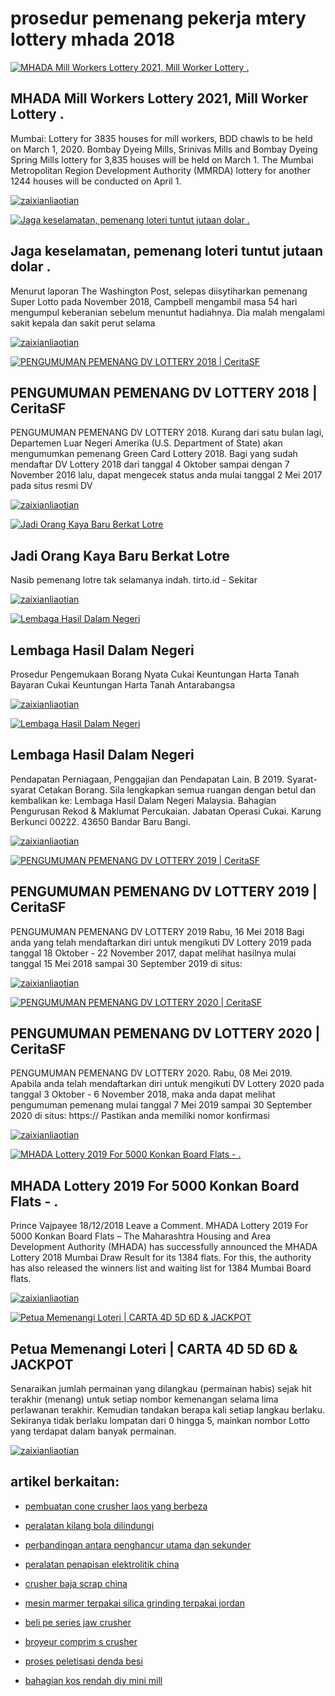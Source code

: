 # prosedur pemenang pekerja mtery lottery mhada 2018
<a href="https://mnn.zoosnet.net/LR/Chatpre.aspx?id=MNN94995150&p=https://topgrinding.com/" target="_blank">![MHADA Mill Workers Lottery 2021, Mill Worker Lottery .](https://github.com/technlg/images/blob/main/54.jpg)</a>
## MHADA Mill Workers Lottery 2021, Mill Worker Lottery .
Mumbai: Lottery for 3835 houses for mill workers, BDD chawls to be held on March 1, 2020. Bombay Dyeing Mills, Srinivas Mills and Bombay Dyeing Spring Mills lottery for 3,835 houses will be held on March 1. The Mumbai Metropolitan Region Development Authority (MMRDA) lottery for another 1244 houses will be conducted on April 1.
<a href="https://mnn.zoosnet.net/LR/Chatpre.aspx?id=MNN94995150&p=https://topgrinding.com/" target="_blank"><img src="https://github.com/technlg/images/raw/main/chat11.jpg" alt="zaixianliaotian"/></a><a href="//whatsapp.shibangsoft.com/WhatsApp.php" ><img src="https://github.com/technlg/images/raw/main/chat11.png" alt=""></a>
<a href="https://mnn.zoosnet.net/LR/Chatpre.aspx?id=MNN94995150&p=https://topgrinding.com/" target="_blank">![Jaga keselamatan, pemenang loteri tuntut jutaan dolar .](https://github.com/technlg/images/blob/main/39.jpg)</a>
## Jaga keselamatan, pemenang loteri tuntut jutaan dolar .
Menurut laporan The Washington Post, selepas diisytiharkan pemenang Super Lotto pada November 2018, Campbell mengambil masa 54 hari mengumpul keberanian sebelum menuntut hadiahnya. Dia malah mengalami sakit kepala dan sakit perut selama
<a href="https://mnn.zoosnet.net/LR/Chatpre.aspx?id=MNN94995150&p=https://topgrinding.com/" target="_blank"><img src="https://github.com/technlg/images/raw/main/chat11.jpg" alt="zaixianliaotian"/></a><a href="//whatsapp.shibangsoft.com/WhatsApp.php" ><img src="https://github.com/technlg/images/raw/main/chat11.png" alt=""></a>
<a href="https://mnn.zoosnet.net/LR/Chatpre.aspx?id=MNN94995150&p=https://topgrinding.com/" target="_blank">![PENGUMUMAN PEMENANG DV LOTTERY 2018 | CeritaSF](https://github.com/technlg/images/blob/main/50.jpg)</a>
## PENGUMUMAN PEMENANG DV LOTTERY 2018 | CeritaSF
PENGUMUMAN PEMENANG DV LOTTERY 2018. Kurang dari satu bulan lagi, Departemen Luar Negeri Amerika (U.S. Department of State) akan mengumumkan pemenang Green Card Lottery 2018. Bagi yang sudah mendaftar DV Lottery 2018 dari tanggal 4 Oktober sampai dengan 7 November 2016 lalu, dapat mengecek status anda mulai tanggal 2 Mei 2017 pada situs resmi DV 
<a href="https://mnn.zoosnet.net/LR/Chatpre.aspx?id=MNN94995150&p=https://topgrinding.com/" target="_blank"><img src="https://github.com/technlg/images/raw/main/chat11.jpg" alt="zaixianliaotian"/></a><a href="//whatsapp.shibangsoft.com/WhatsApp.php" ><img src="https://github.com/technlg/images/raw/main/chat11.png" alt=""></a>
<a href="https://mnn.zoosnet.net/LR/Chatpre.aspx?id=MNN94995150&p=https://topgrinding.com/" target="_blank">![Jadi Orang Kaya Baru Berkat Lotre](https://github.com/technlg/images/blob/main/15.jpg)</a>
## Jadi Orang Kaya Baru Berkat Lotre
Nasib pemenang lotre tak selamanya indah. tirto.id - Sekitar 
<a href="https://mnn.zoosnet.net/LR/Chatpre.aspx?id=MNN94995150&p=https://topgrinding.com/" target="_blank"><img src="https://github.com/technlg/images/raw/main/chat11.jpg" alt="zaixianliaotian"/></a><a href="//whatsapp.shibangsoft.com/WhatsApp.php" ><img src="https://github.com/technlg/images/raw/main/chat11.png" alt=""></a>
<a href="https://mnn.zoosnet.net/LR/Chatpre.aspx?id=MNN94995150&p=https://topgrinding.com/" target="_blank">![Lembaga Hasil Dalam Negeri](https://github.com/technlg/images/blob/main/44.jpg)</a>
## Lembaga Hasil Dalam Negeri
Prosedur Pengemukaan Borang Nyata Cukai Keuntungan Harta Tanah Bayaran Cukai Keuntungan Harta Tanah Antarabangsa
<a href="https://mnn.zoosnet.net/LR/Chatpre.aspx?id=MNN94995150&p=https://topgrinding.com/" target="_blank"><img src="https://github.com/technlg/images/raw/main/chat11.jpg" alt="zaixianliaotian"/></a><a href="//whatsapp.shibangsoft.com/WhatsApp.php" ><img src="https://github.com/technlg/images/raw/main/chat11.png" alt=""></a>
<a href="https://mnn.zoosnet.net/LR/Chatpre.aspx?id=MNN94995150&p=https://topgrinding.com/" target="_blank">![Lembaga Hasil Dalam Negeri](https://github.com/technlg/images/blob/main/8.jpg)</a>
## Lembaga Hasil Dalam Negeri
Pendapatan Perniagaan, Penggajian dan Pendapatan Lain. B 2019. Syarat-syarat Cetakan Borang. Sila lengkapkan semua ruangan dengan betul dan kembalikan ke: Lembaga Hasil Dalam Negeri Malaysia. Bahagian Pengurusan Rekod & Maklumat Percukaian. Jabatan Operasi Cukai. Karung Berkunci 00222. 43650 Bandar Baru Bangi.
<a href="https://mnn.zoosnet.net/LR/Chatpre.aspx?id=MNN94995150&p=https://topgrinding.com/" target="_blank"><img src="https://github.com/technlg/images/raw/main/chat11.jpg" alt="zaixianliaotian"/></a><a href="//whatsapp.shibangsoft.com/WhatsApp.php" ><img src="https://github.com/technlg/images/raw/main/chat11.png" alt=""></a>
<a href="https://mnn.zoosnet.net/LR/Chatpre.aspx?id=MNN94995150&p=https://topgrinding.com/" target="_blank">![PENGUMUMAN PEMENANG DV LOTTERY 2019 | CeritaSF](https://github.com/technlg/images/blob/main/55.jpg)</a>
## PENGUMUMAN PEMENANG DV LOTTERY 2019 | CeritaSF
PENGUMUMAN PEMENANG DV LOTTERY 2019 Rabu, 16 Mei 2018 Bagi anda yang telah mendaftarkan diri untuk mengikuti DV Lottery 2019 pada tanggal 18 Oktober - 22 November 2017, dapat melihat hasilnya mulai tanggal 15 Mei 2018 sampai 30 September 2019 di situs:
<a href="https://mnn.zoosnet.net/LR/Chatpre.aspx?id=MNN94995150&p=https://topgrinding.com/" target="_blank"><img src="https://github.com/technlg/images/raw/main/chat11.jpg" alt="zaixianliaotian"/></a><a href="//whatsapp.shibangsoft.com/WhatsApp.php" ><img src="https://github.com/technlg/images/raw/main/chat11.png" alt=""></a>
<a href="https://mnn.zoosnet.net/LR/Chatpre.aspx?id=MNN94995150&p=https://topgrinding.com/" target="_blank">![PENGUMUMAN PEMENANG DV LOTTERY 2020 | CeritaSF](https://github.com/technlg/images/blob/main/5.jpg)</a>
## PENGUMUMAN PEMENANG DV LOTTERY 2020 | CeritaSF
PENGUMUMAN PEMENANG DV LOTTERY 2020. Rabu, 08 Mei 2019. Apabila anda telah mendaftarkan diri untuk mengikuti DV Lottery 2020 pada tanggal 3 Oktober - 6 November 2018, maka anda dapat melihat pengumuman pemenang mulai tanggal 7 Mei 2019 sampai 30 September 2020 di situs: https:// Pastikan anda memiliki nomor konfirmasi 
<a href="https://mnn.zoosnet.net/LR/Chatpre.aspx?id=MNN94995150&p=https://topgrinding.com/" target="_blank"><img src="https://github.com/technlg/images/raw/main/chat11.jpg" alt="zaixianliaotian"/></a><a href="//whatsapp.shibangsoft.com/WhatsApp.php" ><img src="https://github.com/technlg/images/raw/main/chat11.png" alt=""></a>
<a href="https://mnn.zoosnet.net/LR/Chatpre.aspx?id=MNN94995150&p=https://topgrinding.com/" target="_blank">![MHADA Lottery 2019 For 5000 Konkan Board Flats - .](https://github.com/technlg/images/blob/main/32.jpg)</a>
## MHADA Lottery 2019 For 5000 Konkan Board Flats - .
Prince Vajpayee 18/12/2018 Leave a Comment. MHADA Lottery 2019 For 5000 Konkan Board Flats – The Maharashtra Housing and Area Development Authority (MHADA) has successfully announced the MHADA Lottery 2018 Mumbai Draw Result for its 1384 flats. For this, the authority has also released the winners list and waiting list for 1384 Mumbai Board flats.
<a href="https://mnn.zoosnet.net/LR/Chatpre.aspx?id=MNN94995150&p=https://topgrinding.com/" target="_blank"><img src="https://github.com/technlg/images/raw/main/chat11.jpg" alt="zaixianliaotian"/></a><a href="//whatsapp.shibangsoft.com/WhatsApp.php" ><img src="https://github.com/technlg/images/raw/main/chat11.png" alt=""></a>
<a href="https://mnn.zoosnet.net/LR/Chatpre.aspx?id=MNN94995150&p=https://topgrinding.com/" target="_blank">![Petua Memenangi Loteri | CARTA 4D 5D 6D & JACKPOT](https://github.com/technlg/images/blob/main/26.jpg)</a>
## Petua Memenangi Loteri | CARTA 4D 5D 6D & JACKPOT
Senaraikan jumlah permainan yang dilangkau (permainan habis) sejak hit terakhir (menang) untuk setiap nombor kemenangan selama lima perlawanan terakhir. Kemudian tandakan berapa kali setiap langkau berlaku. Sekiranya tidak berlaku lompatan dari 0 hingga 5, mainkan nombor Lotto yang terdapat dalam banyak permainan.
<a href="https://mnn.zoosnet.net/LR/Chatpre.aspx?id=MNN94995150&p=https://topgrinding.com/" target="_blank"><img src="https://github.com/technlg/images/raw/main/chat11.jpg" alt="zaixianliaotian"/></a><a href="//whatsapp.shibangsoft.com/WhatsApp.php" ><img src="https://github.com/technlg/images/raw/main/chat11.png" alt=""></a>
## artikel berkaitan:
* [pembuatan cone crusher laos yang berbeza](pembuatan%20cone%20crusher%20laos%20yang%20berbeza.md)
* [peralatan kilang bola dilindungi](peralatan%20kilang%20bola%20dilindungi.md)
* [perbandingan antara penghancur utama dan sekunder](perbandingan%20antara%20penghancur%20utama%20dan%20sekunder.md)
* [peralatan penapisan elektrolitik china](peralatan%20penapisan%20elektrolitik%20china.md)
* [crusher baja scrap china](crusher%20baja%20scrap%20china.md)
* [mesin marmer terpakai silica grinding terpakai jordan](mesin%20marmer%20terpakai%20silica%20grinding%20terpakai%20jordan.md)
* [beli pe series jaw crusher](beli%20pe%20series%20jaw%20crusher.md)
* [broyeur comprim s crusher](broyeur%20comprim%20s%20crusher.md)
* [proses peletisasi denda besi](proses%20peletisasi%20denda%20besi.md)
* [bahagian kos rendah diy mini mill](bahagian%20kos%20rendah%20diy%20mini%20mill.md)
